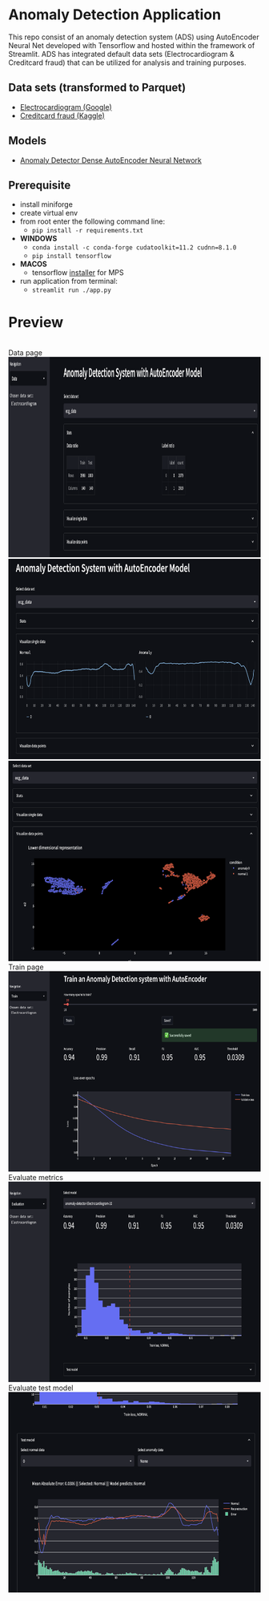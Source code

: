 # Anomaly Detection Application

This repo consist of an anomaly detection system (ADS) using AutoEncoder Neural Net developed with Tensorflow and hosted within the framework of Streamlit. ADS has integrated default data sets (Electrocardiogram & Creditcard fraud) that can be utilized for analysis and training purposes.

## Data sets (transformed to Parquet)
- [Electrocardiogram (Google)](https://storage.googleapis.com/download.tensorflow.org/data/ecg.csv)
- [Creditcard fraud (Kaggle)](https://www.kaggle.com/datasets/mlg-ulb/creditcardfraud)

## Models
- [Anomaly Detector Dense AutoEncoder Neural Network](https://github.com/ciCciC/ConvAENN/blob/master/src/nnetwork/anomAeModel.py)

## Prerequisite
- install miniforge
- create virtual env
- from root enter the following command line:
  - ```pip install -r requirements.txt```
- **WINDOWS**
  - ```conda install -c conda-forge cudatoolkit=11.2 cudnn=8.1.0```
  - ```pip install tensorflow```
- **MACOS**
  - tensorflow [installer](https://developer.apple.com/metal/tensorflow-plugin/) for MPS
- run application from terminal:
  - ```streamlit run ./app.py```

# Preview
<br/>
Data page
<br/>
<img src="images/datapage_stats.png" width="600" height="400">
<img src="images/datapage_single.png" width="600" height="400">
<img src="images/datapage_vis.png" width="600" height="400">

<br/>
Train page
<br/>
<img src="images/trainpage.png" width="600" height="400">

<br/>
Evaluate metrics
<br/>
<img src="images/eva_threshold.png" width="600" height="400">

<br/>
Evaluate test model
<br/>
<img src="images/eva_test.png" width="600" height="400">